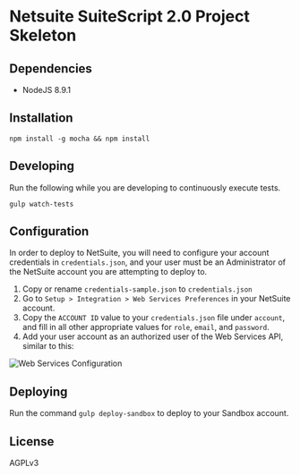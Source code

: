 Netsuite SuiteScript 2.0 Project Skeleton
==

Dependencies
--
* NodeJS 8.9.1

Installation
--
`npm install -g mocha && npm install`

Developing
--
Run the following while you are developing to continuously execute tests.

  `gulp watch-tests`

Configuration
--
In order to deploy to NetSuite, you will need to configure your account
credentials in `credentials.json`, and your user must be an Administrator of
the NetSuite account you are attempting to deploy to.

1. Copy or rename `credentials-sample.json` to `credentials.json`
2. Go to `Setup > Integration > Web Services Preferences` in your NetSuite account.
3. Copy the `ACCOUNT ID` value to your `credentials.json` file under `account`,
  and fill in all other appropriate values for `role`, `email`, and `password`.
4. Add your user account as an authorized user of the Web Services API, similar to this:

  ![Web Services Configuration](blob/master/doc/web_services_config_example.png)

Deploying
--
Run the command `gulp deploy-sandbox` to deploy to your Sandbox account.

License
--
AGPLv3

